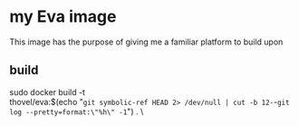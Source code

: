# my Eva image

This image has the purpose of giving me a familiar platform to build upon

## build

sudo docker build -t \
thovel/eva:$(echo "`git symbolic-ref HEAD 2> /dev/null | cut -b 12-`-`git log --pretty=format:\"%h\" -1`") . \